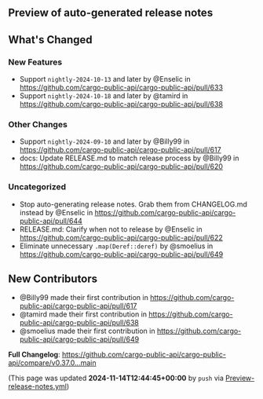 ## Preview of auto-generated release notes
<!-- Release notes generated using configuration in .github/release.yml at main -->

## What's Changed
### New Features
* Support `nightly-2024-10-13` and later by @Enselic in https://github.com/cargo-public-api/cargo-public-api/pull/633
* Support `nightly-2024-10-18` and later by @tamird in https://github.com/cargo-public-api/cargo-public-api/pull/638
### Other Changes
* Support `nightly-2024-09-10` and later by @Billy99 in https://github.com/cargo-public-api/cargo-public-api/pull/617
* docs: Update RELEASE.md to match release process by @Billy99 in https://github.com/cargo-public-api/cargo-public-api/pull/620
### Uncategorized
* Stop auto-generating release notes. Grab them from CHANGELOG.md instead by @Enselic in https://github.com/cargo-public-api/cargo-public-api/pull/644
* RELEASE.md: Clarify when not to release by @Enselic in https://github.com/cargo-public-api/cargo-public-api/pull/622
* Eliminate unnecessary `.map(Deref::deref)` by @smoelius in https://github.com/cargo-public-api/cargo-public-api/pull/649

## New Contributors
* @Billy99 made their first contribution in https://github.com/cargo-public-api/cargo-public-api/pull/617
* @tamird made their first contribution in https://github.com/cargo-public-api/cargo-public-api/pull/638
* @smoelius made their first contribution in https://github.com/cargo-public-api/cargo-public-api/pull/649

**Full Changelog**: https://github.com/cargo-public-api/cargo-public-api/compare/v0.37.0...main


(This page was updated **2024-11-14T12:44:45+00:00** by `push` via [Preview-release-notes.yml](https://github.com/cargo-public-api/cargo-public-api/actions/runs/11837452876))
